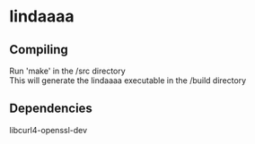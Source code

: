 # lindaaaa

## Compiling
  Run 'make' in the /src directory  
  This will generate the lindaaaa executable in the /build directory

## Dependencies
  libcurl4-openssl-dev
  